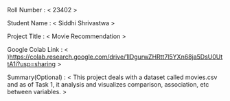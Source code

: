 Roll Number       :   < 23402 >

Student Name      :   < Siddhi Shrivastwa >

Project Title     :   < Movie Recommendation >

Google Colab Link :   < )https://colab.research.google.com/drive/1lDgurwZHRtt7l5YXn68ja5DsU0UttA1i?usp=sharing >

Summary(Optional) :   < This project deals with a dataset called movies.csv and as of Task 1, it analysis and visualizes comparison, association, etc between variables. >
